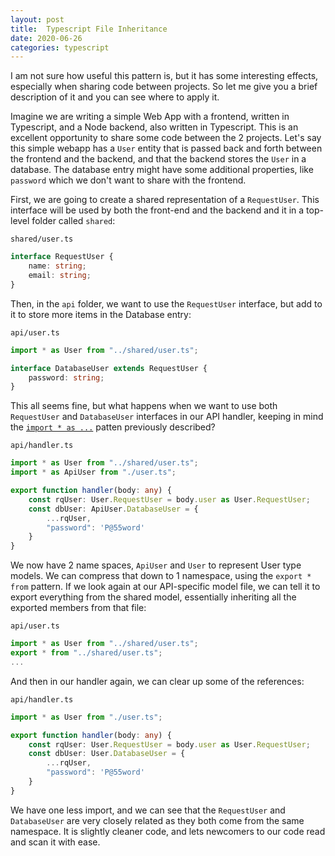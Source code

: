 ```yaml
---
layout: post
title:  Typescript File Inheritance
date: 2020-06-26
categories: typescript
---
```


I am not sure how useful this pattern is, but it has some interesting effects, especially when sharing code between projects. So let me give you a brief description of it and you can see where to apply it.

Imagine we are writing a simple Web App with a frontend, written in Typescript, and a Node backend, also written in Typescript. This is an excellent opportunity to share some code between the 2 projects. Let's say this simple webapp has a `User` entity that is passed back and forth between the frontend and the backend, and that the backend stores the `User` in a database. The database entry might have some additional properties, like `password` which we don't want to share with the frontend.

First, we are going to create a shared representation of a `RequestUser`. This interface will be used by both the front-end and the backend and it in a top-level folder called `shared`:

`shared/user.ts`

```typescript
interface RequestUser {
    name: string;
    email: string;
}
```

Then, in the `api` folder, we want to use the `RequestUser` interface, but add to it to store more items in the Database entry:

`api/user.ts`

```typescript
import * as User from "../shared/user.ts";

interface DatabaseUser extends RequestUser {
    password: string;
}
```

This all seems fine, but what happens when we want to use both `RequestUser` and `DatabaseUser` interfaces in our API handler, keeping in mind the [`import * as ...`](https://www.jx0.uk/typescript/2020/06/27/typescript-star-as.html) patten previously described?

`api/handler.ts`

```typescript
import * as User from "../shared/user.ts";
import * as ApiUser from "./user.ts";

export function handler(body: any) {
    const rqUser: User.RequestUser = body.user as User.RequestUser;
    const dbUser: ApiUser.DatabaseUser = {
        ...rqUser,
        "password": 'P@55word'
    }
}
```

We now have 2 name spaces, `ApiUser` and `User` to represent User type models. We can compress that down to 1 namespace, using the `export * from` pattern. If we look again at our API-specific model file, we can tell it to export everything from the shared model, essentially inheriting all the exported members from that file:

`api/user.ts`

```typescript
import * as User from "../shared/user.ts";
export * from "../shared/user.ts";
...
```

And then in our handler again, we can clear up some of the references:

`api/handler.ts`

```typescript
import * as User from "./user.ts";

export function handler(body: any) {
    const rqUser: User.RequestUser = body.user as User.RequestUser;
    const dbUser: User.DatabaseUser = {
        ...rqUser,
        "password": 'P@55word'
    }
}
```

We have one less import, and we can see that the `RequestUser` and `DatabaseUser` are very closely related as they both come from the same namespace. It is slightly cleaner code, and lets newcomers to our code read and scan it with ease.